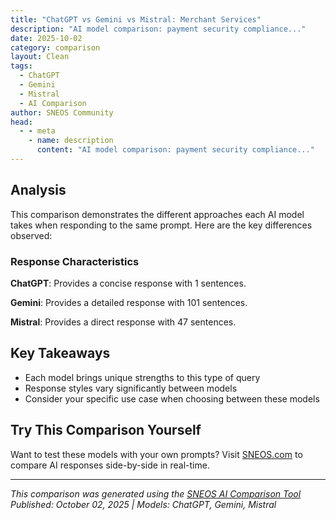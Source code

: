 ```yaml
---
title: "ChatGPT vs Gemini vs Mistral: Merchant Services"
description: "AI model comparison: payment security compliance..."
date: 2025-10-02
category: comparison
layout: Clean
tags:
  - ChatGPT
  - Gemini
  - Mistral
  - AI Comparison
author: SNEOS Community
head:
  - - meta
    - name: description
      content: "AI model comparison: payment security compliance..."
---
```


<ChatComparison
  title="ChatGPT vs Gemini vs Mistral: Merchant Services"
  prompt="payment security compliance"
  :responses='{
    "ChatGPT": "Error calling OpenAI API.",
    "Gemini": "Payment security compliance refers to the processes and standards that organizations must follow to protect sensitive payment data, such as credit card numbers, bank account information, and other personal details used in financial transactions.  This compliance is crucial for preventing fraud, data breaches, and maintaining customer trust.\n\nHere\u0027s a breakdown of key aspects:\n\n**1. Why is Payment Security Compliance Important?**\n\n*   **Protecting Sensitive Data:** The primary goal is to safeguard payment data from unauthorized access, use, disclosure, disruption, modification, or destruction.  A breach can be incredibly damaging to customers and the business.\n*   **Preventing Fraud:**  Strong security measures make it harder for criminals to steal data and commit fraud, reducing financial losses for both the business and its customers.\n*   **Maintaining Customer Trust:**  Customers are more likely to do business with companies that demonstrate a commitment to protecting their financial information.  A data breach can erode customer trust and damage a brand\u0027s reputation.\n*   **Legal and Regulatory Requirements:** Many laws and regulations mandate specific security measures for handling payment data.  Failure to comply can result in hefty fines, legal action, and restrictions on business operations.\n*   **Business Continuity:**  A security incident can disrupt business operations, potentially leading to revenue loss and other costs.  Strong security practices help ensure business continuity.\n\n**2. Key Regulations and Standards:**\n\n*   **PCI DSS (Payment Card Industry Data Security Standard):** This is the most widely recognized and important standard for organizations that handle credit card data. It applies to all merchants and service providers that store, process, or transmit cardholder data.  It\u0027s not a law, but card brands (Visa, Mastercard, American Express, etc.) enforce it through contracts with acquiring banks.  Non-compliance can lead to fines, increased transaction fees, and even the inability to accept card payments.\n*   **GDPR (General Data Protection Regulation):**  While primarily focused on general data privacy, GDPR also applies to payment data if it involves personal information of EU residents.  It requires organizations to implement appropriate technical and organizational measures to protect personal data, including payment information.\n*   **CCPA (California Consumer Privacy Act):** Similar to GDPR, CCPA gives California residents rights over their personal data, which includes payment information.\n*   **State-Specific Laws:** Many US states have their own data breach notification laws and other regulations that may impact payment security.  Businesses must be aware of the specific laws in the states where they operate.\n*   **Other Industry Standards:**  Depending on the industry, other standards may be relevant, such as HIPAA (Health Insurance Portability and Accountability Act) for healthcare providers that process patient payments.\n\n**3. Key Components of Payment Security Compliance (Specifically related to PCI DSS):**\n\nThe PCI DSS framework outlines 12 main requirements, grouped into 6 control objectives:\n\n*   **Build and Maintain a Secure Network and Systems:**\n    *   **Requirement 1: Install and maintain a firewall configuration to protect cardholder data.** This involves setting up firewalls to restrict access to systems and networks that handle cardholder data.\n    *   **Requirement 2: Do not use vendor-supplied defaults for system passwords and other security parameters.**  Change default passwords and security settings on all systems and devices to prevent unauthorized access.\n\n*   **Protect Cardholder Data:**\n    *   **Requirement 3: Protect stored cardholder data.** Implement encryption, tokenization, or other methods to protect cardholder data at rest (e.g., on servers, databases, and physical media).  Minimize data storage whenever possible.\n    *   **Requirement 4: Encrypt transmission of cardholder data across open, public networks.**  Use strong encryption protocols (e.g., TLS/SSL) to protect cardholder data during transmission over the internet or other public networks.\n\n*   **Maintain a Vulnerability Management Program:**\n    *   **Requirement 5: Protect all systems against malware and regularly update anti-virus software or programs.** Implement and maintain anti-malware software on all systems to detect and prevent malware infections.  Keep the software up-to-date with the latest signatures.\n    *   **Requirement 6: Develop and maintain secure systems and applications.** Regularly update and patch systems and applications to address security vulnerabilities.  Implement a vulnerability management program to identify and remediate vulnerabilities.\n\n*   **Implement Strong Access Control Measures:**\n    *   **Requirement 7: Restrict access to cardholder data by business need to know.** Implement access control mechanisms to limit access to cardholder data to only those individuals who require it to perform their job duties.\n    *   **Requirement 8: Identify and authenticate access to system components.** Use strong authentication methods (e.g., multi-factor authentication) to verify the identity of users accessing systems that handle cardholder data.\n    *   **Requirement 9: Restrict physical access to cardholder data.** Implement physical security measures to restrict access to buildings, rooms, and equipment that store, process, or transmit cardholder data.\n\n*   **Regularly Monitor and Test Networks:**\n    *   **Requirement 10: Track and monitor all access to network resources and cardholder data.** Implement audit logging to track all access to systems and data.  Regularly review audit logs to identify suspicious activity.\n    *   **Requirement 11: Regularly test security systems and processes.** Conduct regular vulnerability scans, penetration tests, and other security assessments to identify weaknesses in security systems and processes.\n\n*   **Maintain an Information Security Policy:**\n    *   **Requirement 12: Maintain a policy that addresses information security for all personnel.** Develop and maintain a comprehensive information security policy that outlines security procedures and responsibilities for all employees, contractors, and other users.  Provide regular security awareness training.\n\n**4. How to Achieve and Maintain Payment Security Compliance:**\n\n*   **Assess Your Environment:** Conduct a thorough assessment of your payment processing environment to identify all systems, processes, and locations where cardholder data is stored, processed, or transmitted.\n*   **Develop a Compliance Plan:** Based on the assessment, develop a detailed plan that outlines the steps you will take to achieve and maintain compliance with the relevant regulations and standards.\n*   **Implement Security Controls:** Implement the security controls outlined in the compliance plan, such as firewalls, encryption, access controls, and anti-malware software.\n*   **Document Your Security Policies and Procedures:** Document all security policies and procedures in a clear and concise manner.  This documentation should be readily available to all relevant personnel.\n*   **Train Your Employees:** Provide regular security awareness training to all employees, contractors, and other users.  This training should cover topics such as data security best practices, phishing awareness, and incident response procedures.\n*   **Regularly Monitor and Test Your Security Controls:** Regularly monitor and test your security controls to ensure they are working effectively.  Conduct vulnerability scans, penetration tests, and other security assessments.\n*   **Remediate Any Identified Vulnerabilities:** Promptly remediate any vulnerabilities identified during security assessments.\n*   **Maintain Compliance Documentation:** Maintain accurate and up-to-date documentation of your compliance efforts.  This documentation will be required for audits and assessments.\n*   **Work with Qualified Security Assessors (QSAs):** For PCI DSS compliance, consider working with a QSA to assess your environment and validate your compliance efforts. A QSA can provide expert guidance and help you navigate the complexities of the standard.\n*   **Stay Up-to-Date:**  Payment security regulations and standards are constantly evolving. Stay informed about the latest changes and update your security practices accordingly.\n\n**5. Technologies and Solutions that Aid in Compliance:**\n\n*   **Encryption:** Encrypting data at rest and in transit is crucial.  This includes using strong encryption algorithms and proper key management practices.\n*   **Tokenization:** Replacing sensitive data with non-sensitive tokens. The actual card number is never stored or transmitted by the merchant.\n*   **Firewalls:**  Controlling network traffic and preventing unauthorized access.\n*   **Intrusion Detection/Prevention Systems (IDS/IPS):** Monitoring network traffic for malicious activity and automatically blocking or mitigating threats.\n*   **Vulnerability Scanners:** Identifying security vulnerabilities in systems and applications.\n*   **Security Information and Event Management (SIEM) Systems:** Collecting and analyzing security logs to detect suspicious activity and potential security incidents.\n*   **Endpoint Protection Platforms (EPP):** Protecting endpoints (e.g., computers, laptops, mobile devices) from malware and other threats.\n*   **Access Control Systems:** Restricting access to systems and data based on user roles and permissions.\n*   **Multi-Factor Authentication (MFA):** Requiring users to provide multiple forms of authentication to access systems and data.\n*   **Payment Gateways:** Using secure payment gateways to process transactions, which often handle PCI DSS compliance on behalf of the merchant.\n*   **Cloud Security Solutions:** Utilizing cloud security solutions to protect data and applications in the cloud.\n*   **Data Loss Prevention (DLP) Solutions:** Preventing sensitive data from leaving the organization\u0027s control.\n\n**6.  Choosing a Payment Processor:**\n\nIf you\u0027re a merchant, carefully select a payment processor that is PCI DSS compliant and offers robust security features. They often take on a significant portion of the compliance burden.\n\n**In Conclusion:**\n\nPayment security compliance is an ongoing process, not a one-time event. It requires a proactive and comprehensive approach to protect sensitive payment data and maintain customer trust. By understanding the key regulations and standards, implementing appropriate security controls, and regularly monitoring and testing your security practices, you can minimize the risk of data breaches and fraud, and ensure the long-term success of your business.\n",
    "Mistral": "Payment security compliance refers to the adherence to standards and regulations designed to protect sensitive payment information and ensure the security of payment transactions. This is crucial for businesses that handle credit card information, as it helps prevent fraud, data breaches, and other security incidents. Here are some key aspects of payment security compliance:\n\n### 1. **PCI DSS (Payment Card Industry Data Security Standard)**\n   - **Overview**: PCI DSS is a set of security standards designed to ensure that all companies that accept, process, store, or transmit credit card information maintain a secure environment.\n   - **Requirements**:\n     - **Build and Maintain a Secure Network**: Install and maintain a firewall configuration to protect cardholder data. Use vendor-supplied defaults for system passwords and other security parameters.\n     - **Protect Cardholder Data**: Protect stored cardholder data. Encrypt transmission of cardholder data across open, public networks.\n     - **Maintain a Vulnerability Management Program**: Use and regularly update anti-virus software or programs. Develop and maintain secure systems and applications.\n     - **Implement Strong Access Control Measures**: Restrict access to cardholder data by business need-to-know. Assign a unique ID to each person with computer access. Restrict physical access to cardholder data.\n     - **Regularly Monitor and Test Networks**: Track and monitor all access to network resources and cardholder data. Regularly test security systems and processes.\n     - **Maintain an Information Security Policy**: Maintain a policy that addresses information security for all personnel.\n\n### 2. **GDPR (General Data Protection Regulation)**\n   - **Overview**: GDPR is a regulation in EU law on data protection and privacy in the European Union and the European Economic Area. It also addresses the transfer of personal data outside the EU and EEA areas.\n   - **Requirements**:\n     - **Data Protection Principles**: Lawfulness, fairness, and transparency; purpose limitation; data minimization; accuracy; storage limitation; integrity and confidentiality.\n     - **Rights of Individuals**: Right to be informed, right of access, right to rectification, right to erasure, right to restrict processing, right to data portability, right to object, rights related to automated decision-making and profiling.\n     - **Accountability and Governance**: Implement appropriate technical and organizational measures to ensure and demonstrate compliance.\n\n### 3. **PSD2 (Payment Services Directive 2)**\n   - **Overview**: PSD2 is an EU directive that aims to increase competition and participation in the payments industry from non-banks and to create a level playing field by harmonizing consumer protection and the rights and obligations for payment providers and users.\n   - **Requirements**:\n     - **Strong Customer Authentication (SCA)**: Requires additional authentication steps for online payments.\n     - **Open Banking**: Allows third-party providers to access bank accounts with the account holder\u0027s consent.\n\n### 4. **EMV (Europay, Mastercard, and Visa)**\n   - **Overview**: EMV is a global standard for credit and debit payment cards based on chip card technology.\n   - **Requirements**:\n     - **Chip and PIN**: Ensures that the cardholder\u0027s identity is verified through a PIN rather than a signature.\n     - **Contactless Payments**: Supports contactless transactions for faster and more secure payments.\n\n### 5. **Other Regulations and Standards**\n   - **HIPAA (Health Insurance Portability and Accountability Act)**: For healthcare organizations handling payment information.\n   - **SOX (Sarbanes-Oxley Act)**: For publicly traded companies to ensure accurate financial reporting.\n   - **FISMA (Federal Information Security Management Act)**: For federal agencies and contractors to protect government information.\n\n### Best Practices for Payment Security Compliance\n1. **Regular Audits and Assessments**: Conduct regular security audits and vulnerability assessments.\n2. **Employee Training**: Ensure that all employees are trained on security best practices and compliance requirements.\n3. **Encryption**: Use encryption for data at rest and in transit.\n4. **Access Controls**: Implement strict access controls to limit who can access sensitive data.\n5. **Incident Response Plan**: Have a well-defined incident response plan to handle security breaches.\n6. **Third-Party Management**: Ensure that third-party vendors and service providers also comply with relevant security standards.\n\nBy adhering to these standards and best practices, businesses can significantly reduce the risk of data breaches and ensure the security of payment transactions."
  }'
  published-date="12:02"
/>

## Analysis

This comparison demonstrates the different approaches each AI model takes when responding to the same prompt. Here are the key differences observed:

### Response Characteristics

**ChatGPT**: Provides a concise response with 1 sentences. 

**Gemini**: Provides a detailed response with 101 sentences. 

**Mistral**: Provides a direct response with 47 sentences. 

## Key Takeaways

- Each model brings unique strengths to this type of query
- Response styles vary significantly between models
- Consider your specific use case when choosing between these models

## Try This Comparison Yourself

Want to test these models with your own prompts? Visit [SNEOS.com](https://sneos.com) to compare AI responses side-by-side in real-time.

---

*This comparison was generated using the [SNEOS AI Comparison Tool](https://sneos.com)*
*Published: October 02, 2025 | Models: ChatGPT, Gemini, Mistral*
